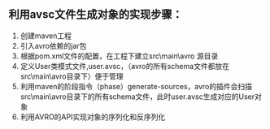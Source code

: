 ## 利用avsc文件生成对象的实现步骤：
1. 创建maven工程
2. 引入avro依赖的jar包
3. 根据pom.xml文件的配置，在工程下建立src\main\avro 源目录
4. 定义User类模式文件,user.avsc，（avro的所有schema文件都放在src\main\avro目录下）便于管理
5. 利用maven的阶段指令（phase）generate-sources，avro的插件会扫描src\main\avro目录下的所有schema文件，此时user.avsc生成对应的User对象
6. 利用AVRO的API实现对象的序列化和反序列化
